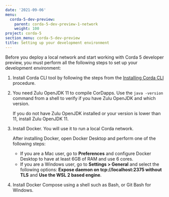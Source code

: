 ```yaml
---
date: '2021-09-06'
menu:
  corda-5-dev-preview:
    parent: corda-5-dev-preview-1-network
    weight: 100
project: corda-5
section_menu: corda-5-dev-preview
title: Setting up your development environment
---
```


Before you deploy a local network and start working with Corda 5 developer preview, you must perform all the following steps to set up your development environment:

1.	Install Corda CLI tool by following the steps from the [Installing Corda CLI](XXX) procedure.

2. You need Zulu OpenJDK 11 to compile CorDapps. Use the `java -version` command from a shell to verify if you have Zulu OpenJDK and which version.

   If you do not have Zulu OpenJDK installed or your version is lower than 11, install Zulu OpenJDK 11.

3. Install Docker. You will use it to run a local Corda network.

   After installing Docker, open Docker Desktop and perform one of the following steps:

    * If you are a Mac user, go to **Preferences** and configure Docker Desktop to have at least 6GB of RAM and use 6 cores.
    * If you are a Windows user, go to **Settings > General** and select the following options: **Expose daemon on tcp://localhost:2375 without TLS** and **Use the WSL 2 based engine**.

4. Install Docker Compose using a shell such as Bash, or Git Bash for Windows.
